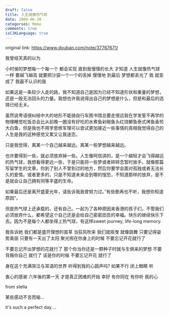 ```yaml
---
draft: false
title: 人生就像热气球
date: 2009-06-30
categories: Memo
comments: true
isCJKLanguage: true
---
```


original link: https://www.douban.com/note/37767671/

我曾经天真的以为

小时侯的梦想每一个每一个
都会实现
直到我慢慢的长大
才知道
人生就像热气球一样
要越飞越高
就要把沙袋一个一个的丢掉
慢慢地 到最后
梦想都丢光了
我 就变成了
我最不认识的我





如果这是一条较少人走的路，我不知道自己是因为已经不知道形状和重量的梦想，还是一股无法回头的力量。我想也许我说得出自己的梦想是什么，但是和最后的选择已经无关。





虽然说粤语很纠结中大的地形不能骑自行车图书馆总要走很远我在学发誓不再学的物理睡觉吃饭总会比从前晚一圈没有好吃的水煮鱼剁椒鱼头红烧鲫鱼泰式烤鱼香煎大白鱼，但是我也不用学思修军理可以尝试更加接近一些事情的真相我觉得自己的人生是我的这种感觉又累又让我迷恋。

只是我觉得，离某一个自己越来越远。离某一些梦想越来越远。







也许要得到一些，就必须放弃掉一些。人生像阿信讲的，是一个越轻才会飞得越远的热气球，我想看得更远一些，于是只能将一些梦或者碎碎念暂时放手。就像那篇写留学生的文章，你到了别人不曾到过的地方，然后你要学会面对孤独或者无法长久的爱情。或者更多的，只是不知道未来会到哪的惶恐，不知道那样的放弃，是不是就会让自己拥有同等丰盛的生命。




如果最后还是离开盛夏光年，请告诉我我曾努力过。”有些歌再也不听，我想你知道原因“。


但是热气球上还承载的，还有自己。一起为了各种原因来香港的孩子们，不管我们必须放弃什么，都希望这个自己还是会给自己密密匝匝的幸福。快乐的继续快乐下去。因为不是每个人都坐得上热气球，有这样sweet journey, life-long memory.






我告诉她
我们都是盛开理想的苗草
当狂风吹来 我们就摇曳
就像跳舞 只要记得姿势美丽
只要有一天出了太阳
聚光照在你身上的时候 不要忘记开花就行了

不要忘记开出梦想的花就行了
那个你当你还是一颗种子时就与生俱来的梦想
不要背叛你自己 就行了
该是你的时候
不要忘记开花 就行了

身在这个充满哭泣与耳语的世界
听得到我的心跳声吗?
如果不行
闭上眼睛
听

衷心的感谢
六年後的第一天 才是真正困难的开始
幸好
有你同在
有你听
我的心








from stella








某些感动不言而喻...

it's such a perfect day....

